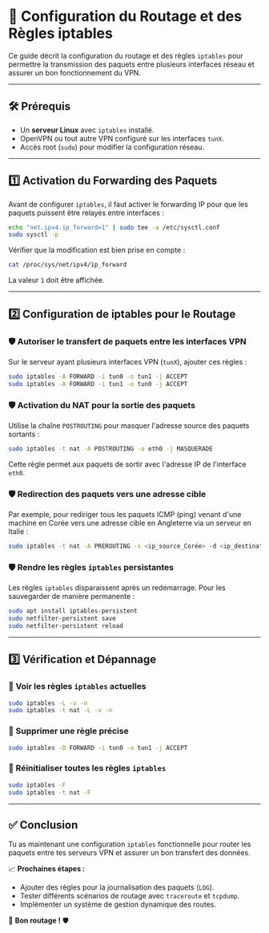 # 💼 Configuration du Routage et des Règles iptables

Ce guide décrit la configuration du routage et des règles `iptables` pour permettre la transmission des paquets entre plusieurs interfaces réseau et assurer un bon fonctionnement du VPN.

---

## 🛠️ Prérequis

- Un **serveur Linux** avec `iptables` installé.
- OpenVPN ou tout autre VPN configuré sur les interfaces `tunX`.
- Accès root (`sudo`) pour modifier la configuration réseau.

---

## 1️⃣ **Activation du Forwarding des Paquets**

Avant de configurer `iptables`, il faut activer le forwarding IP pour que les paquets puissent être relayés entre interfaces :

```sh
echo "net.ipv4.ip_forward=1" | sudo tee -a /etc/sysctl.conf
sudo sysctl -p
```

Vérifier que la modification est bien prise en compte :

```sh
cat /proc/sys/net/ipv4/ip_forward
```

La valeur `1` doit être affichée.

---

## 2️⃣ **Configuration de iptables pour le Routage**

### 🛡️ Autoriser le transfert de paquets entre les interfaces VPN

Sur le serveur ayant plusieurs interfaces VPN (`tunX`), ajouter ces règles :

```sh
sudo iptables -A FORWARD -i tun0 -o tun1 -j ACCEPT
sudo iptables -A FORWARD -i tun1 -o tun0 -j ACCEPT
```

### 🛡️ Activation du NAT pour la sortie des paquets

Utilise la chaîne `POSTROUTING` pour masquer l'adresse source des paquets sortants :

```sh
sudo iptables -t nat -A POSTROUTING -o eth0 -j MASQUERADE
```

Cette règle permet aux paquets de sortir avec l'adresse IP de l'interface `eth0`.

### 🛡️ Redirection des paquets vers une adresse cible

Par exemple, pour rediriger tous les paquets ICMP (ping) venant d'une machine en Corée vers une adresse cible en Angleterre via un serveur en Italie :

```sh
sudo iptables -t nat -A PREROUTING -s <ip_source_Corée> -d <ip_destination_Italie> -p icmp -j DNAT --to-destination <ip_serveur_UK>
```

### 🛡️ Rendre les règles `iptables` persistantes

Les règles `iptables` disparaissent après un redémarrage. Pour les sauvegarder de manière permanente :

```sh
sudo apt install iptables-persistent
sudo netfilter-persistent save
sudo netfilter-persistent reload
```

---

## 3️⃣ **Vérification et Dépannage**

### 🔎 Voir les règles `iptables` actuelles

```sh
sudo iptables -L -v -n
sudo iptables -t nat -L -v -n
```

### 🔄 Supprimer une règle précise

```sh
sudo iptables -D FORWARD -i tun0 -o tun1 -j ACCEPT
```

### 🚫 Réinitialiser toutes les règles `iptables`

```sh
sudo iptables -F
sudo iptables -t nat -F
```

---

## ✅ **Conclusion**

Tu as maintenant une configuration `iptables` fonctionnelle pour router les paquets entre tes serveurs VPN et assurer un bon transfert des données.

📈 **Prochaines étapes :**

- Ajouter des règles pour la journalisation des paquets (`LOG`).
- Tester différents scénarios de routage avec `traceroute` et `tcpdump`.
- Implémenter un système de gestion dynamique des routes.

🚀 **Bon routage !** 🛡
